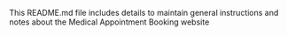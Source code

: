 This README.md file includes details to maintain general instructions and notes about the Medical Appointment Booking website